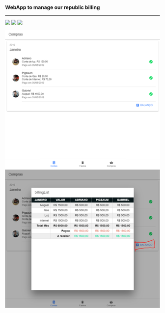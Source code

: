 ### WebApp to manage our republic billing
---

![](https://img.shields.io/badge/Frontend-Angular%20version%207%20or%20higher-green)
![](https://img.shields.io/badge/Backend-Firebase%20firestore-yellow)
![](https://img.shields.io/badge/Note-version%20in%20development-red)

![](./images/screenshot01.PNG)
![](./images/screenshot02.PNG)


